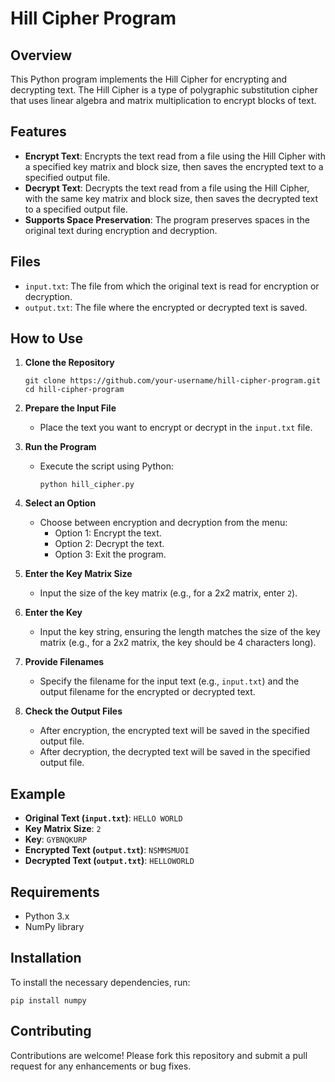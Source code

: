 # Hill Cipher Program

## Overview

This Python program implements the Hill Cipher for encrypting and decrypting text. The Hill Cipher is a type of polygraphic substitution cipher that uses linear algebra and matrix multiplication to encrypt blocks of text.

## Features

- **Encrypt Text**: Encrypts the text read from a file using the Hill Cipher with a specified key matrix and block size, then saves the encrypted text to a specified output file.
- **Decrypt Text**: Decrypts the text read from a file using the Hill Cipher, with the same key matrix and block size, then saves the decrypted text to a specified output file.
- **Supports Space Preservation**: The program preserves spaces in the original text during encryption and decryption.

## Files

- `input.txt`: The file from which the original text is read for encryption or decryption.
- `output.txt`: The file where the encrypted or decrypted text is saved.

## How to Use

1. **Clone the Repository**
   ```
   git clone https://github.com/your-username/hill-cipher-program.git
   cd hill-cipher-program
   ```

2. **Prepare the Input File**
   - Place the text you want to encrypt or decrypt in the `input.txt` file.

3. **Run the Program**
   - Execute the script using Python:
     ```
     python hill_cipher.py
     ```

4. **Select an Option**
   - Choose between encryption and decryption from the menu:
     - Option 1: Encrypt the text.
     - Option 2: Decrypt the text.
     - Option 3: Exit the program.

5. **Enter the Key Matrix Size**
   - Input the size of the key matrix (e.g., for a 2x2 matrix, enter `2`).

6. **Enter the Key**
   - Input the key string, ensuring the length matches the size of the key matrix (e.g., for a 2x2 matrix, the key should be 4 characters long).

7. **Provide Filenames**
   - Specify the filename for the input text (e.g., `input.txt`) and the output filename for the encrypted or decrypted text.

8. **Check the Output Files**
   - After encryption, the encrypted text will be saved in the specified output file.
   - After decryption, the decrypted text will be saved in the specified output file.

## Example

- **Original Text (`input.txt`)**: `HELLO WORLD`
- **Key Matrix Size**: `2`
- **Key**: `GYBNQKURP`
- **Encrypted Text (`output.txt`)**: `NSMMSMUOI`
- **Decrypted Text (`output.txt`)**: `HELLOWORLD`

## Requirements

- Python 3.x
- NumPy library

## Installation

To install the necessary dependencies, run:
```
pip install numpy
```

## Contributing

Contributions are welcome! Please fork this repository and submit a pull request for any enhancements or bug fixes.
